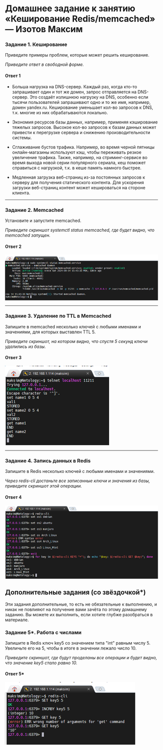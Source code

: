 # Домашнее задание к занятию «Кеширование Redis/memcached» — Изотов Максим

### Задание 1. Кеширование 

Приведите примеры проблем, которые может решить кеширование. 

*Приведите ответ в свободной форме.*

#### Ответ 1

* Больша нагрузка на DNS-сервер. Каждый раз, когда кто-то запрашивает один и тот же домен, запрос отправляется на DNS-сервер. Это создаёт излишнюю нагрузку на DNS, особенно если тысячи пользователей запрашивают одно и то же имя, например, домен yandex.ru. Кеширование уменьшает кол-во запросов к DNS, т.к. многие из них обрабатываются локально.

* Экономия ресурсов базы данных, например, применяя 
кэширование тяжелых запросов. Высокое кол-во запросов к базам данных может привести к перегрузке сервера и снижению производительности системы.

* Сглаживание бустов трафика. Например, во время черной 
пятницы онлайн-магазины используют кэш, чтобы переживать 
резкое увеличение трафика. Также, например, на стриминг-сервисе во время выхода новой серии популярного сериала, кеш поможет справиться с нагрузкой, т.к. в кеше память намного быстрее.

* Медленная загрузка веб-страниц из-за постоянных запросов к серверу для получения статического контента. Для ускорения загрузки веб-страниц контент может кешироваться на стороне клиента.

---

### Задание 2. Memcached

Установите и запустите memcached.

*Приведите скриншот systemctl status memcached, где будет видно, что memcached запущен.*

#### Ответ 2

![](img/11-01-02-01.png)

---

### Задание 3. Удаление по TTL в Memcached

Запишите в memcached несколько ключей с любыми именами и значениями, для которых выставлен TTL 5. 

*Приведите скриншот, на котором видно, что спустя 5 секунд ключи удалились из базы.*

#### Ответ 3

![](img/11-01-03-01.png)

---

### Задание 4. Запись данных в Redis

Запишите в Redis несколько ключей с любыми именами и значениями. 

*Через redis-cli достаньте все записанные ключи и значения из базы, приведите скриншот этой операции.*

#### Ответ 4

![](img/11-01-04-01.png)


## Дополнительные задания (со звёздочкой*)
Эти задания дополнительные, то есть не обязательные к выполнению, и никак не повлияют на получение вами зачёта по этому домашнему заданию. Вы можете их выполнить, если хотите глубже разобраться в материале.

### Задание 5*. Работа с числами 

Запишите в Redis ключ key5 со значением типа "int" равным числу 5. Увеличьте его на 5, чтобы в итоге в значении лежало число 10.  

*Приведите скриншот, где будут проделаны все операции и будет видно, что значение key5 стало равно 10.*

#### Ответ 5*

![](img/11-01-05-01.png)
